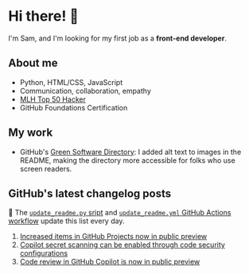 # Hi there! 👋

I'm Sam, and I'm looking for my first job as a **front-end developer**.

## About me

* Python, HTML/CSS, JavaScript
* Communication, collaboration, empathy
* [MLH Top 50 Hacker](https://top.mlh.io/2023)
* GitHub Foundations Certification

## My work

* GitHub's [Green Software Directory](https://github.com/github/GreenSoftwareDirectory): I added alt text to images in the README, making the directory more accessible for folks who use screen readers.

## GitHub's latest changelog posts
🤖 The [`update_readme.py` sript](./update_readme.py) and [`update_readme.yml` GitHub Actions workflow](.github/workflows/update_readme.yml) update this list every day.

1. <a href='https://github.blog/changelog/2025-02-26-increased-items-in-github-projects-now-in-public-preview'>Increased items in GitHub Projects now in public preview</a>
2. <a href='https://github.blog/changelog/2025-02-26-copilot-secret-scanning-can-be-enabled-through-code-security-configurations'>Copilot secret scanning can be enabled through code security configurations</a>
3. <a href='https://github.blog/changelog/2025-02-26-code-review-in-github-copilot-is-now-in-public-preview'>Code review in GitHub Copilot is now in public preview</a>
